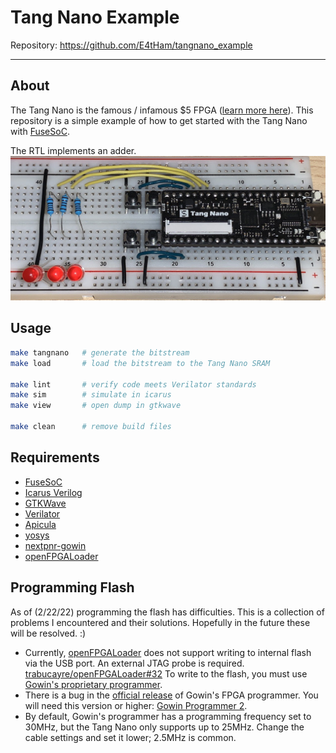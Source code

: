 
# Tang Nano Example

Repository: <https://github.com/E4tHam/tangnano_example>

---

## About

The Tang Nano is the famous / infamous $5 FPGA ([learn more here](https://tangnano.sipeed.com/en/)). This repository is a simple example of how to get started with the Tang Nano with [FuseSoC](https://github.com/olofk/fusesoc).

The RTL implements an adder. ![Circuit](tangnano/circuit.jpg)

## Usage

```bash
make tangnano   # generate the bitstream
make load       # load the bitstream to the Tang Nano SRAM

make lint       # verify code meets Verilator standards
make sim        # simulate in icarus
make view       # open dump in gtkwave

make clean      # remove build files
```

## Requirements

* [FuseSoC](https://github.com/olofk/fusesoc)
* [Icarus Verilog](https://iverilog.fandom.com/wiki/Main_Page)
* [GTKWave](http://gtkwave.sourceforge.net/)
* [Verilator](https://www.veripool.org/verilator/)
* [Apicula](https://github.com/YosysHQ/apicula)
* [yosys](https://github.com/yosyshq/yosys)
* [nextpnr-gowin](https://github.com/YosysHQ/nextpnr#nextpnr-gowin)
* [openFPGALoader](https://github.com/trabucayre/openFPGALoader)

## Programming Flash

As of (2/22/22) programming the flash has difficulties. This is a collection of problems I encountered and their solutions. Hopefully in the future these will be resolved. :)

* Currently, [openFPGALoader](https://github.com/trabucayre/openFPGALoader) does not support writing to internal flash via the USB port. An external JTAG probe is required. [trabucayre/openFPGALoader#32](https://github.com/trabucayre/openFPGALoader/issues/32) To write to the flash, you must use [Gowin's proprietary programmer](https://dl.sipeed.com/TANG/Nano/IDE).
* There is a bug in the [official release](http://www.gowinsemi.com.cn/faq.aspx) of Gowin's FPGA programmer. You will need this version or higher: [Gowin Programmer 2](https://dl.sipeed.com/TANG/Nano/IDE).
* By default, Gowin's programmer has a programming frequency set to 30MHz, but the Tang Nano only supports up to 25MHz. Change the cable settings and set it lower; 2.5MHz is common.
